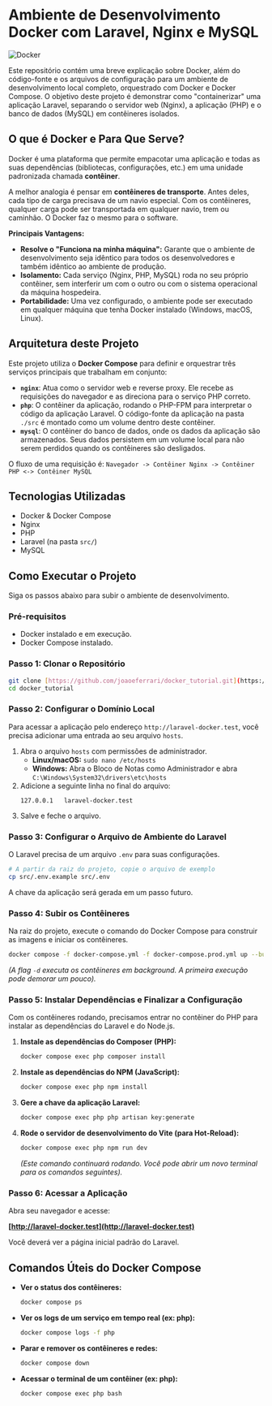# Ambiente de Desenvolvimento Docker com Laravel, Nginx e MySQL

![Docker](https://img.shields.io/badge/docker-%230db7ed.svg?style=for-the-badge&logo=docker&logoColor=white)

Este repositório contém uma breve explicação sobre Docker, além do código-fonte e os arquivos de configuração para um ambiente de desenvolvimento local completo, orquestrado com Docker e Docker Compose. O objetivo deste projeto é demonstrar como "containerizar" uma aplicação Laravel, separando o servidor web (Nginx), a aplicação (PHP) e o banco de dados (MySQL) em contêineres isolados.

## O que é Docker e Para Que Serve?

Docker é uma plataforma que permite empacotar uma aplicação e todas as suas dependências (bibliotecas, configurações, etc.) em uma unidade padronizada chamada **contêiner**.

A melhor analogia é pensar em **contêineres de transporte**. Antes deles, cada tipo de carga precisava de um navio especial. Com os contêineres, qualquer carga pode ser transportada em qualquer navio, trem ou caminhão. O Docker faz o mesmo para o software.

**Principais Vantagens:**
* **Resolve o "Funciona na minha máquina":** Garante que o ambiente de desenvolvimento seja idêntico para todos os desenvolvedores e também idêntico ao ambiente de produção.
* **Isolamento:** Cada serviço (Nginx, PHP, MySQL) roda no seu próprio contêiner, sem interferir um com o outro ou com o sistema operacional da máquina hospedeira.
* **Portabilidade:** Uma vez configurado, o ambiente pode ser executado em qualquer máquina que tenha Docker instalado (Windows, macOS, Linux).

## Arquitetura deste Projeto

Este projeto utiliza o **Docker Compose** para definir e orquestrar três serviços principais que trabalham em conjunto:

* **`nginx`**: Atua como o servidor web e reverse proxy. Ele recebe as requisições do navegador e as direciona para o serviço PHP correto.
* **`php`**: O contêiner da aplicação, rodando o PHP-FPM para interpretar o código da aplicação Laravel. O código-fonte da aplicação na pasta `./src` é montado como um volume dentro deste contêiner.
* **`mysql`**: O contêiner do banco de dados, onde os dados da aplicação são armazenados. Seus dados persistem em um volume local para não serem perdidos quando os contêineres são desligados.

O fluxo de uma requisição é:
`Navegador -> Contêiner Nginx -> Contêiner PHP <-> Contêiner MySQL`

## Tecnologias Utilizadas

* Docker & Docker Compose
* Nginx
* PHP
* Laravel (na pasta `src/`)
* MySQL

## Como Executar o Projeto

Siga os passos abaixo para subir o ambiente de desenvolvimento.

### Pré-requisitos

* Docker instalado e em execução.
* Docker Compose instalado.

### Passo 1: Clonar o Repositório

```bash
git clone [https://github.com/joaoeferrari/docker_tutorial.git](https://github.com/joaoeferrari/docker_tutorial.git)
cd docker_tutorial
```

### Passo 2: Configurar o Domínio Local

Para acessar a aplicação pelo endereço `http://laravel-docker.test`, você precisa adicionar uma entrada ao seu arquivo `hosts`.

1.  Abra o arquivo `hosts` com permissões de administrador.
    * **Linux/macOS:** `sudo nano /etc/hosts`
    * **Windows:** Abra o Bloco de Notas como Administrador e abra `C:\Windows\System32\drivers\etc\hosts`
2.  Adicione a seguinte linha no final do arquivo:
    ```
    127.0.0.1   laravel-docker.test
    ```
3.  Salve e feche o arquivo.

### Passo 3: Configurar o Arquivo de Ambiente do Laravel

O Laravel precisa de um arquivo `.env` para suas configurações.

```bash
# A partir da raiz do projeto, copie o arquivo de exemplo
cp src/.env.example src/.env
```

A chave da aplicação será gerada em um passo futuro.

### Passo 4: Subir os Contêineres

Na raiz do projeto, execute o comando do Docker Compose para construir as imagens e iniciar os contêineres.

```bash
docker compose -f docker-compose.yml -f docker-compose.prod.yml up --build -d
```
*(A flag `-d` executa os contêineres em background. A primeira execução pode demorar um pouco).*

### Passo 5: Instalar Dependências e Finalizar a Configuração

Com os contêineres rodando, precisamos entrar no contêiner do PHP para instalar as dependências do Laravel e do Node.js.

1.  **Instale as dependências do Composer (PHP):**
    ```bash
    docker compose exec php composer install
    ```

2.  **Instale as dependências do NPM (JavaScript):**
    ```bash
    docker compose exec php npm install
    ```

3.  **Gere a chave da aplicação Laravel:**
    ```bash
    docker compose exec php php artisan key:generate
    ```

4.  **Rode o servidor de desenvolvimento do Vite (para Hot-Reload):**
    ```bash
    docker compose exec php npm run dev
    ```
    *(Este comando continuará rodando. Você pode abrir um novo terminal para os comandos seguintes).*

### Passo 6: Acessar a Aplicação

Abra seu navegador e acesse:

**[http://laravel-docker.test](http://laravel-docker.test)**

Você deverá ver a página inicial padrão do Laravel.

## Comandos Úteis do Docker Compose

* **Ver o status dos contêineres:**
    ```bash
    docker compose ps
    ```
* **Ver os logs de um serviço em tempo real (ex: php):**
    ```bash
    docker compose logs -f php
    ```
* **Parar e remover os contêineres e redes:**
    ```bash
    docker compose down
    ```
* **Acessar o terminal de um contêiner (ex: php):**
    ```bash
    docker compose exec php bash
    ```
